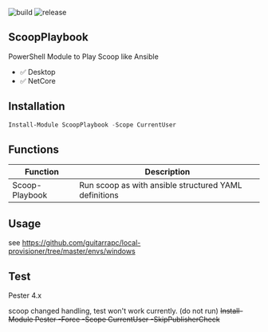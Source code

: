 ![build](https://github.com/guitarrapc/ScoopPlaybook/workflows/build/badge.svg) ![release](https://github.com/guitarrapc/ScoopPlaybook/workflows/release/badge.svg)

## ScoopPlaybook

PowerShell Module to Play Scoop like Ansible

* :white_check_mark: Desktop
* :white_check_mark: NetCore

## Installation

```ps1
Install-Module ScoopPlaybook -Scope CurrentUser
```

## Functions

Function | Description
---- | ----
Scoop-Playbook | Run scoop as with ansible structured YAML definitions

## Usage

see https://github.com/guitarrapc/local-provisioner/tree/master/envs/windows


## Test 

Pester 4.x

scoop changed handling, test won't work currently. (do not run)
<s>Install-Module Pester -Force -Scope CurrentUser -SkipPublisherCheck</s>
